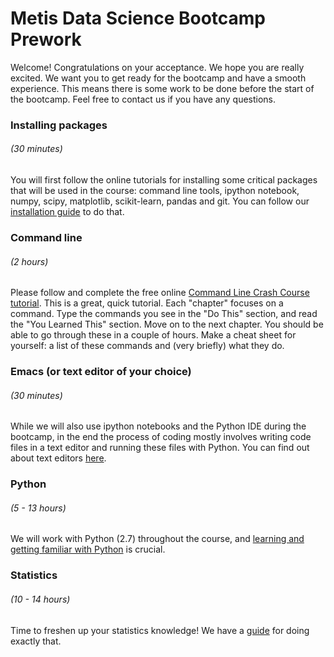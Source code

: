 # Metis Data Science Bootcamp Prework

Welcome! Congratulations on your acceptance. We hope you are really
excited. We want you to get ready for the bootcamp and have a smooth
experience. This means there is some work to be done before the start
of the bootcamp. Feel free to contact us if you have any questions.


### Installing packages 
###### (30 minutes)
You will first follow the online tutorials for installing some
critical packages that will be used in the course: command line tools,
ipython notebook, numpy, scipy, matplotlib, scikit-learn, pandas and
git. You can follow our [installation guide](installation.md) to do that.


### Command line
###### (2 hours)
Please follow and complete the free online [Command Line Crash Course
tutorial](http://cli.learncodethehardway.org/book/). This is a great,
quick tutorial. Each "chapter" focuses on a command. Type the commands
you see in the "Do This" section, and read the "You Learned This"
section. Move on to the next chapter. You should be able to go through
these in a couple of hours. Make a cheat sheet for yourself: a list of
these commands and (very briefly) what they do.


### Emacs (or text editor of your choice)
######  (30 minutes)
While we will also use ipython notebooks and the Python IDE during the
bootcamp, in the end the process of coding mostly involves writing
code files in a text editor and running these files with Python. You
can find out about text editors [here](editors.md).


### Python
######  (5 - 13 hours)
We will work with Python (2.7) throughout the course, and [learning and
getting familiar with Python](python.md) is crucial. 


### Statistics
######  (10 - 14 hours)
Time to freshen up your statistics knowledge! We have a [guide](stats.md)
for doing exactly that.


